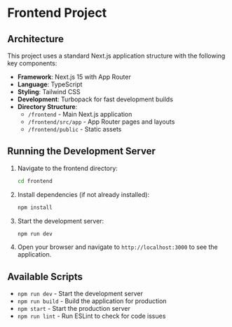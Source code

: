 # Frontend Project

## Architecture

This project uses a standard Next.js application structure with the following key components:

- **Framework**: Next.js 15 with App Router
- **Language**: TypeScript
- **Styling**: Tailwind CSS
- **Development**: Turbopack for fast development builds
- **Directory Structure**:
  - `/frontend` - Main Next.js application
  - `/frontend/src/app` - App Router pages and layouts
  - `/frontend/public` - Static assets

## Running the Development Server

1. Navigate to the frontend directory:
   ```bash
   cd frontend
   ```

2. Install dependencies (if not already installed):
   ```bash
   npm install
   ```

3. Start the development server:
   ```bash
   npm run dev
   ```

4. Open your browser and navigate to `http://localhost:3000` to see the application.

## Available Scripts

- `npm run dev` - Start the development server
- `npm run build` - Build the application for production
- `npm start` - Start the production server
- `npm run lint` - Run ESLint to check for code issues
